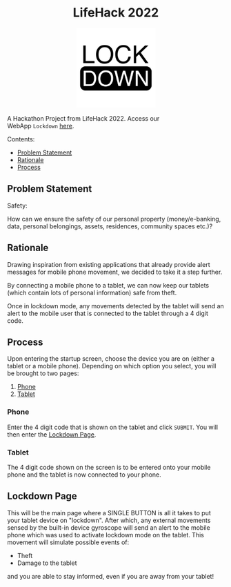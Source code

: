 <h1 align="center">
  <strong>LifeHack 2022</strong>
</h1><p align="center">
  <img src="https://raw.githubusercontent.com/nehcuy/lifehack-2022/main/src/utils/images/AppLogo.png" width="184" height="184" />
</p>

A Hackathon Project from LifeHack 2022. Access our WebApp&nbsp;`Lockdown`&nbsp;[here](https://lifehack2022-lockdown.vercel.app/).

Contents:

*   [Problem Statement](#problem-statement)
*   [Rationale](#rationale)
*   [Process](#process)

## **Problem Statement**

Safety:&nbsp;

How can we ensure the safety of our personal property (money/e-banking, data, personal belongings, assets, residences, community spaces etc.)?

## **Rationale**

Drawing inspiration from existing applications that already provide alert messages for mobile phone movement, we decided to take it a step further.&nbsp;

By connecting a mobile phone to a tablet, we can now keep our tablets (which contain lots of personal information) safe from theft.&nbsp;

Once in lockdown mode, any movements detected by the tablet will send an alert to the mobile user that is connected to the tablet through a 4 digit code.

## **Process**

Upon entering the startup screen, choose the device you are on (either a tablet or a mobile phone). Depending on which option you select, you will be brought to two pages:

1.  [Phone](#phone)
2.  [Tablet](#tablet)

### **Phone**

Enter the 4 digit code that is shown on the tablet and click&nbsp;`SUBMIT`. You will then enter the [Lockdown Page](#lockdown-page).

### **Tablet**

The 4 digit code shown on the screen is to be entered onto your mobile phone and the tablet is now connected to your phone.

## **Lockdown Page**

This will be the main page where a SINGLE BUTTON is all it takes to put your tablet device on "lockdown". After which, any external movements sensed by the built-in device gyroscope will send an alert to the mobile phone which was used to activate lockdown mode on the tablet. This movement will simulate possible events of:

*   Theft
*   Damage to the tablet&nbsp;

and you are able to stay informed, even if you are away from your tablet!